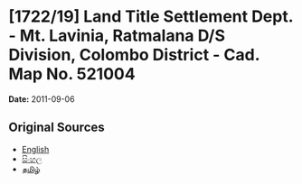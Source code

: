 # [1722/19] Land Title Settlement Dept. - Mt. Lavinia, Ratmalana D/S Division, Colombo District - Cad. Map No. 521004

**Date:** 2011-09-06

## Original Sources

- [English](https://documents.gov.lk/view/extra-gazettes/2011/9/1722-19_E.pdf)
- [සිංහල](https://documents.gov.lk/view/extra-gazettes/2011/9/1722-19_S.pdf)
- [தமிழ்](https://documents.gov.lk/view/extra-gazettes/2011/9/1722-19_T.pdf)

